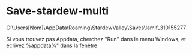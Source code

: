 # Save-stardew-multi
C:\Users\[Nom]\AppData\Roaming\StardewValley\Saves\lamif_310155277

Si vous trouvez pas Appdata, cherchez "Run" dans le menu Windows, et écrivez %appdata%" dans la fenêtre 
